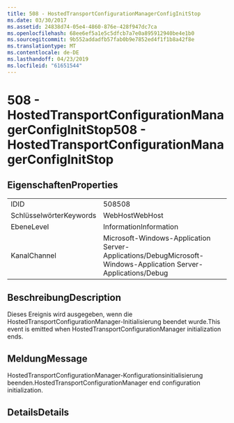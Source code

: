 ```yaml
---
title: 508 - HostedTransportConfigurationManagerConfigInitStop
ms.date: 03/30/2017
ms.assetid: 24838d74-05e4-4860-876e-428f947dc7ca
ms.openlocfilehash: 68ee6ef5a1e5c5dfcb7a7e0a895912940be4e1b0
ms.sourcegitcommit: 9b552addadfb57fab0b9e7852ed4f1f1b8a42f8e
ms.translationtype: MT
ms.contentlocale: de-DE
ms.lasthandoff: 04/23/2019
ms.locfileid: "61651544"
---
```

# <a name="508---hostedtransportconfigurationmanagerconfiginitstop"></a><span data-ttu-id="f0721-102">508 - HostedTransportConfigurationManagerConfigInitStop</span><span class="sxs-lookup"><span data-stu-id="f0721-102">508 - HostedTransportConfigurationManagerConfigInitStop</span></span>
## <a name="properties"></a><span data-ttu-id="f0721-103">Eigenschaften</span><span class="sxs-lookup"><span data-stu-id="f0721-103">Properties</span></span>  
  
|||  
|-|-|  
|<span data-ttu-id="f0721-104">ID</span><span class="sxs-lookup"><span data-stu-id="f0721-104">ID</span></span>|<span data-ttu-id="f0721-105">508</span><span class="sxs-lookup"><span data-stu-id="f0721-105">508</span></span>|  
|<span data-ttu-id="f0721-106">Schlüsselwörter</span><span class="sxs-lookup"><span data-stu-id="f0721-106">Keywords</span></span>|<span data-ttu-id="f0721-107">WebHost</span><span class="sxs-lookup"><span data-stu-id="f0721-107">WebHost</span></span>|  
|<span data-ttu-id="f0721-108">Ebene</span><span class="sxs-lookup"><span data-stu-id="f0721-108">Level</span></span>|<span data-ttu-id="f0721-109">Information</span><span class="sxs-lookup"><span data-stu-id="f0721-109">Information</span></span>|  
|<span data-ttu-id="f0721-110">Kanal</span><span class="sxs-lookup"><span data-stu-id="f0721-110">Channel</span></span>|<span data-ttu-id="f0721-111">Microsoft-Windows-Application Server-Applications/Debug</span><span class="sxs-lookup"><span data-stu-id="f0721-111">Microsoft-Windows-Application Server-Applications/Debug</span></span>|  
  
## <a name="description"></a><span data-ttu-id="f0721-112">Beschreibung</span><span class="sxs-lookup"><span data-stu-id="f0721-112">Description</span></span>  
 <span data-ttu-id="f0721-113">Dieses Ereignis wird ausgegeben, wenn die HostedTransportConfigurationManager-Initialisierung beendet wurde.</span><span class="sxs-lookup"><span data-stu-id="f0721-113">This event is emitted when HostedTransportConfigurationManager initialization ends.</span></span>  
  
## <a name="message"></a><span data-ttu-id="f0721-114">Meldung</span><span class="sxs-lookup"><span data-stu-id="f0721-114">Message</span></span>  
 <span data-ttu-id="f0721-115">HostedTransportConfigurationManager-Konfigurationsinitialisierung beenden.</span><span class="sxs-lookup"><span data-stu-id="f0721-115">HostedTransportConfigurationManager end configuration initialization.</span></span>  
  
## <a name="details"></a><span data-ttu-id="f0721-116">Details</span><span class="sxs-lookup"><span data-stu-id="f0721-116">Details</span></span>
